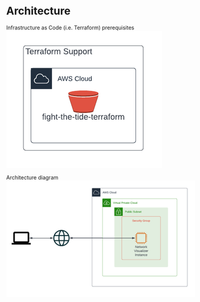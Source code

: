 # Architecture

Infrastructure as Code (i.e. Terraform) prerequisites
![terraform prerequisites](./terraform-prerequisites.png)

Architecture diagram
![architecture](./architecture-diagram.png)